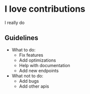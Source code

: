 # I love contributions
I really do

## Guidelines
- What to do:
  - Fix features
  - Add optimizations
  - Help with documentation
  - Add new endpoints
- What not to do:
  - Add bugs
  - Add other apis
